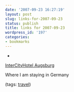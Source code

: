 ```yaml
---
date: '2007-09-23 16:27:19'
layout: post
slug: links-for-2007-09-23
status: publish
title: links for 2007-09-23
wordpress_id: '197'
categories:
- bookmarks
---
```



	
  *
		

[InterCityHotel Augsburg](http://www.augsburg.intercityhotel.de/aw/Hotels/InterCityHotel_Augsburg/~cna/Englisch/)


		

Where I am staying in Germany


		

(tags: [travel](http://del.icio.us/eob/travel))


	



